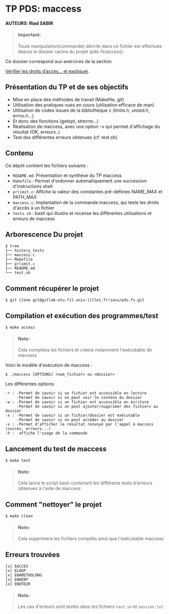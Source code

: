 TP PDS: maccess
===============

#### AUTEURS: Riad SABIR

> #### Important:
> Toute manipulation(commande) décrite dans ce fichier est effectuée depuis le dossier racine du projet (pds-fs/access).


Ce dossier correspond aux exercices de la section

[Vérifier les droits d’accès... et expliquer](http://www.fil.univ-lille1.fr/~hym/e/pds/tp/tdfs-cmd.html#access).


Présentation du TP et de ses objectifs
---------------------------------------

- Mise en place des méthodes de travail (Makefile, git)
- Utilisation des pratiques vues en cours (utilisation efficace de man)
- Utilisation de codes issues de la bibliothèque c (limits.h, unistd.h, errno.h...)
- Et donc des fonctions (getopt, strerror...)
- Réalisation de maccess, avec une option -v qui permet d'affichage du résultat (OK, erreurs..)
- Test des différentes erreurs obtenues (cf: test.sh)


Contenu
-------

Ce dépôt contient les fichiers suivants :

* `README.md`: Présentation et synthèse du TP maccess
* `Makefile` : Permet d'ordonner automatiquement une succession d'instructions shell
* `prlimit.c`: Affiche la valeur des constantes pré-définies NAME_MAX et PATH_MAX
* `maccess.c`: Implantation de la commande maccess, qui teste les droits d'accès à un fichier
* `tests.sh` : bash qui illustre et recense les différentes utilisations et erreurs de maccess


Arborescence Du projet
----------------------

```
$ tree
├── history_tests
├── maccess.c
├── Makefile
├── prlimit.c
├── README.md
└── test.sh
```


Comment récupérer le projet
-----------------------------

```
$ git clone git@gitlab-etu.fil.univ-lille1.fr:sasu/pds-fs.git
```

Compilation et exécution des programmes/test
--------------------------------------------

```  
$ make access
```

> #### Note:
> Cela compilera les fichiers et créera notamment l'exécutable de maccess


Voici le modèle d'exécution de maccess :

```
$ ./maccess [OPTIONS] <nom_fichier> ou <dossier>
```

Les différentes options:

```
-r : -Permet de savoir si un fichier est accessible en lecture
     -Permet de savoir si on peut voir le contenu du dossier
-w : -Permet de savoir si un fichier est accessible en écriture
     -Permet de savoir si on peut ajouter/supprimer des fichiers au dossier
-x : -Permet de savoir si un fichier/dossier est exécutable
     -Permet de savoir si on peut accéder au dossier
-v : -Permet d'afficher le résultat renvoyé par l'appel à maccess (succès, erreurs...)
-h :  affiche l'usage de la commande
```

Lancement du test de maccess
----------------------------

```
$ make test
```

> #### Note:
> Cela lance le script bash contenant les différents tests d'erreurs obtenues à l'aide de maccess


Comment "nettoyer" le projet
------------------------------

```
$ make clean
```

> #### Note:
> Cela supprimera les fichiers compilés ainsi que l'exécutable maccess


Erreurs trouvées
----------------
```
[x] EACCES
[x] ELOOP
[x] ENAMETOOLONG
[x] ENOENT
[x] ENOTDIR
```
> #### Note:
> Les cas d'erreurs sont testés dans les fichiers `test.sh` et `session.txt`
